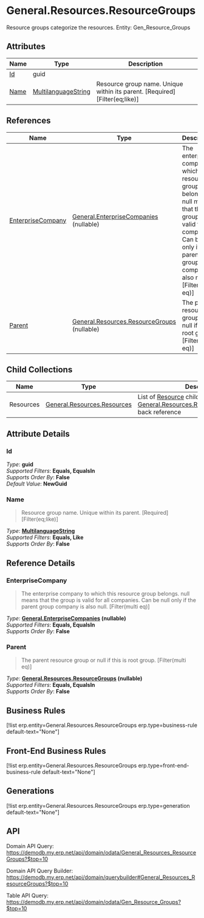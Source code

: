 # General.Resources.ResourceGroups

Resource groups categorize the resources. Entity: Gen_Resource_Groups

## Attributes

| Name | Type | Description |
| ---- | ---- | --- |
| [Id](General.Resources.ResourceGroups.md#Id) | guid |  
| [Name](General.Resources.ResourceGroups.md#Name) | [MultilanguageString](../data-types/MultilanguageString.md) | Resource group name. Unique within its parent. [Required] [Filter(eq;like)] 

## References

| Name | Type | Description |
| ---- | ---- | --- |
| [EnterpriseCompany](General.Resources.ResourceGroups.md#EnterpriseCompany) | [General.EnterpriseCompanies](General.EnterpriseCompanies.md) (nullable) | The enterprise company to which this resource group belongs. null means that the group is valid for all companies. Can be null only if the parent group company is also null. [Filter(multi eq)] |
| [Parent](General.Resources.ResourceGroups.md#Parent) | [General.Resources.ResourceGroups](General.Resources.ResourceGroups.md) (nullable) | The parent resource group or null if this is root group. [Filter(multi eq)] |

## Child Collections

| Name | Type | Description |
| ---- | ---- | --- |
| Resources | [General.Resources.Resources](General.Resources.Resources.md) | List of [Resource](General.Resources.Resources.md) child objects, based on the [General.Resources.Resource.ResourceGroup](General.Resources.Resources.md#ResourceGroup) back reference 


## Attribute Details

### Id

_Type_: **guid**  
_Supported Filters_: **Equals, EqualsIn**  
_Supports Order By_: **False**  
_Default Value_: **NewGuid**  

### Name

> Resource group name. Unique within its parent. [Required] [Filter(eq;like)]

_Type_: **[MultilanguageString](../data-types/MultilanguageString.md)**  
_Supported Filters_: **Equals, Like**  
_Supports Order By_: **False**  


## Reference Details

### EnterpriseCompany

> The enterprise company to which this resource group belongs. null means that the group is valid for all companies. Can be null only if the parent group company is also null. [Filter(multi eq)]

_Type_: **[General.EnterpriseCompanies](General.EnterpriseCompanies.md) (nullable)**  
_Supported Filters_: **Equals, EqualsIn**  
_Supports Order By_: **False**  

### Parent

> The parent resource group or null if this is root group. [Filter(multi eq)]

_Type_: **[General.Resources.ResourceGroups](General.Resources.ResourceGroups.md) (nullable)**  
_Supported Filters_: **Equals, EqualsIn**  
_Supports Order By_: **False**  



## Business Rules

[!list erp.entity=General.Resources.ResourceGroups erp.type=business-rule default-text="None"]

## Front-End Business Rules

[!list erp.entity=General.Resources.ResourceGroups erp.type=front-end-business-rule default-text="None"]

## Generations

[!list erp.entity=General.Resources.ResourceGroups erp.type=generation default-text="None"]

## API

Domain API Query:
<https://demodb.my.erp.net/api/domain/odata/General_Resources_ResourceGroups?$top=10>

Domain API Query Builder:
<https://demodb.my.erp.net/api/domain/querybuilder#General_Resources_ResourceGroups?$top=10>

Table API Query:
<https://demodb.my.erp.net/api/domain/odata/Gen_Resource_Groups?$top=10>

